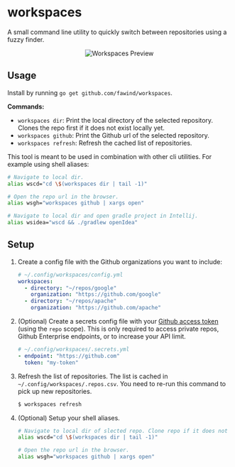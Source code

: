 # workspaces

A small command line utility to quickly switch between repositories using a fuzzy finder.

<p align="center">
  <img src="https://user-images.githubusercontent.com/7422050/103565201-32ecd000-4ec0-11eb-9eb8-7e2c180519c6.png" alt="Workspaces Preview"/>
</p>

## Usage

Install by running `go get github.com/fawind/workspaces`.

**Commands:**
* `workspaces dir`: Print the local directory of the selected repository. Clones the repo first if it does not exist locally yet.
* `workspaces github`: Print the Github url of the selected repository.
* `workspaces refresh`: Refresh the cached list of repositories.

This tool is meant to be used in combination with other cli utilities. For example using shell aliases:
```bash
# Navigate to local dir.
alias wscd="cd \$(workspaces dir | tail -1)"

# Open the repo url in the browser.
alias wsgh="workspaces github | xargs open"

# Navigate to local dir and open gradle project in Intellij.
alias wsidea="wscd && ./gradlew openIdea"
```

## Setup

1. Create a config file with the Github organizations you want to include:
    ```yaml
    # ~/.config/workspaces/config.yml
    workspaces:
      - directory: "~/repos/google"
        organization: "https://github.com/google"
      - directory: "~/repos/apache"
        organization: "https://github.com/apache"
    ```
2. (Optional) Create a secrets config file with your [Github access token](https://github.com/settings/tokens) (using the `repo` scope). This is only required to access private repos, Github Enterprise endpoints, or to increase your API limit.
    ```yaml
    # ~/.config/workspaces/.secrets.yml
    - endpoint: "https://github.com"
      token: "my-token"
    ```
3. Refresh the list of repositories. The list is cached in `~/.config/workspaces/.repos.csv`. You need to re-run this command to pick up new repositories.
    ```bash
    $ workspaces refresh
    ```
4. (Optional) Setup your shell aliases.
    ```bash
    # Navigate to local dir of slected repo. Clone repo if it does not exist yet.
    alias wscd="cd \$(workspaces dir | tail -1)"

    # Open the repo url in the browser.
    alias wsgh="workspaces github | xargs open"
    ```